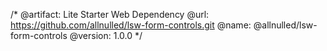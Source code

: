 /*
  @artifact:  Lite Starter Web Dependency
  @url:       https://github.com/allnulled/lsw-form-controls.git
  @name:      @allnulled/lsw-form-controls
  @version:   1.0.0
*/
